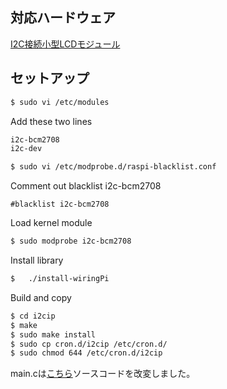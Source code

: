 ## 対応ハードウェア

[I2C接続小型LCDモジュール](http://akizukidenshi.com/catalog/g/gP-06669/)

## セットアップ


````bash
$ sudo vi /etc/modules
````

Add these two lines

````bash
i2c-bcm2708 
i2c-dev
````

````bash
$ sudo vi /etc/modprobe.d/raspi-blacklist.conf
````

Comment out blacklist i2c-bcm2708

````
#blacklist i2c-bcm2708
````

Load kernel module

````bash
$ sudo modprobe i2c-bcm2708
````

Install library

````bash
$	./install-wiringPi
````

Build and copy

````bash
$ cd i2cip
$ make
$ sudo make install
$ sudo cp cron.d/i2cip /etc/cron.d/
$ sudo chmod 644 /etc/cron.d/i2cip
````

main.cは[こちら](http://junkroom2cyberrobotics.blogspot.jp/2012/08/raspberry-pi-i2c-2-i2c-lcd.html)ソースコードを改変しました。
